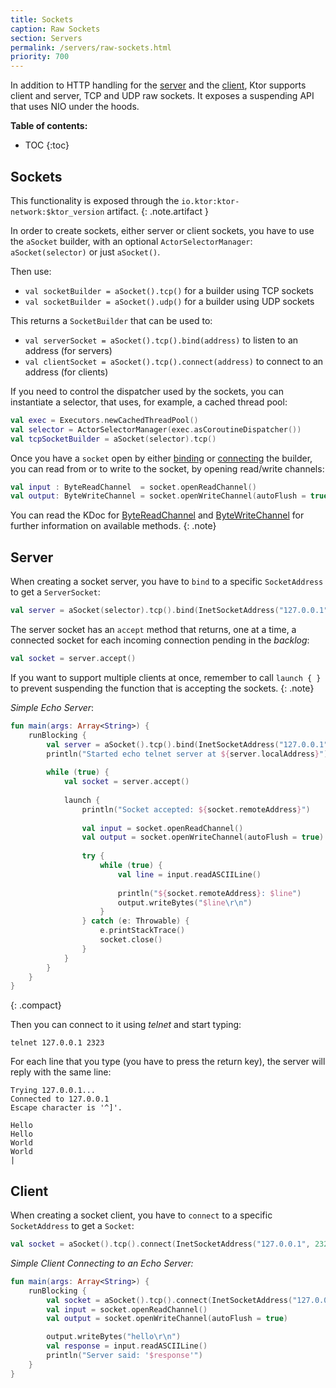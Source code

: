 ```yaml
---
title: Sockets
caption: Raw Sockets  
section: Servers
permalink: /servers/raw-sockets.html
priority: 700
---
```


In addition to HTTP handling for the [server](/servers/application.html) and the [client](/clients/http-client.html), Ktor supports client and server, TCP and UDP raw sockets.
It exposes a suspending API that uses NIO under the hoods.

**Table of contents:**

* TOC
{:toc}

## Sockets

This functionality is exposed through the `io.ktor:ktor-network:$ktor_version` artifact.
{: .note.artifact }

In order to create sockets, either server or client sockets, you have to use the `aSocket` builder,
with an optional `ActorSelectorManager`: `aSocket(selector)` or just `aSocket()`.

Then use:

* `val socketBuilder = aSocket().tcp()` for a builder using TCP sockets
* `val socketBuilder = aSocket().udp()` for a builder using UDP sockets

This returns a `SocketBuilder` that can be used to:
 
* `val serverSocket = aSocket().tcp().bind(address)` to listen to an address (for servers)
* `val clientSocket = aSocket().tcp().connect(address)` to connect to an address (for clients)
 
If you need to control the dispatcher used by the sockets, you can instantiate a selector,
that uses, for example, a cached thread pool:
```kotlin
val exec = Executors.newCachedThreadPool()
val selector = ActorSelectorManager(exec.asCoroutineDispatcher())
val tcpSocketBuilder = aSocket(selector).tcp()
```

Once you have a `socket` open by either [binding](#server) or [connecting](#client) the builder,
you can read from or to write to the socket, by opening read/write channels:

```kotlin
val input : ByteReadChannel  = socket.openReadChannel()
val output: ByteWriteChannel = socket.openWriteChannel(autoFlush = true)
```

You can read the KDoc for [ByteReadChannel](https://github.com/Kotlin/kotlinx.coroutines/blob/master/core/kotlinx-coroutines-io/src/main/kotlin/kotlinx/coroutines/experimental/io/ByteReadChannel.kt)
and [ByteWriteChannel](https://github.com/Kotlin/kotlinx.coroutines/blob/master/core/kotlinx-coroutines-io/src/main/kotlin/kotlinx/coroutines/experimental/io/ByteWriteChannel.kt)
for further information on available methods.
{: .note}

## Server

When creating a socket server, you have to `bind` to a specific `SocketAddress` to get
a `ServerSocket`:

```kotlin
val server = aSocket(selector).tcp().bind(InetSocketAddress("127.0.0.1", 2323))
```

The server socket has an `accept` method that returns, one at a time, 
a connected socket for each incoming connection pending in the *backlog*:

```kotlin
val socket = server.accept()
```

If you want to support multiple clients at once, remember to call `launch { }` to prevent
suspending the function that is accepting the sockets.
{: .note}

*Simple Echo Server*:

```kotlin
fun main(args: Array<String>) {
    runBlocking {
        val server = aSocket().tcp().bind(InetSocketAddress("127.0.0.1", 2323))
        println("Started echo telnet server at ${server.localAddress}")
        
        while (true) {
            val socket = server.accept()
            
            launch {
                println("Socket accepted: ${socket.remoteAddress}")
                
                val input = socket.openReadChannel()
                val output = socket.openWriteChannel(autoFlush = true)
                
                try {
                    while (true) {
                        val line = input.readASCIILine()
                        
                        println("${socket.remoteAddress}: $line")
                        output.writeBytes("$line\r\n")
                    }
                } catch (e: Throwable) {
                    e.printStackTrace()
                    socket.close()
                }
            }
        }
    }
}
```
{: .compact}

Then you can connect to it using *telnet* and start typing:

```
telnet 127.0.0.1 2323
```

For each line that you type (you have to press the return key), the server will reply
with the same line:


```
Trying 127.0.0.1...
Connected to 127.0.0.1
Escape character is '^]'.

Hello
Hello
World
World
|
``` 

## Client

When creating a socket client, you have to `connect` to a specific `SocketAddress` to get
a `Socket`:

```kotlin
val socket = aSocket().tcp().connect(InetSocketAddress("127.0.0.1", 2323))
```

*Simple Client Connecting to an Echo Server:*

```kotlin
fun main(args: Array<String>) {
    runBlocking {
        val socket = aSocket().tcp().connect(InetSocketAddress("127.0.0.1", 2323))
        val input = socket.openReadChannel()
        val output = socket.openWriteChannel(autoFlush = true)

        output.writeBytes("hello\r\n")
        val response = input.readASCIILine()
        println("Server said: '$response'")
    }
}
```

